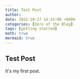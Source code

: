```yaml
---
title: Test Post
author: 
date: 2022-10-27 14:24:00 +0800
categories: [Zero of the Blog]
tags: [getting started]
math: true
mermaid: true
---
```




## Test Post

It's my first post.

